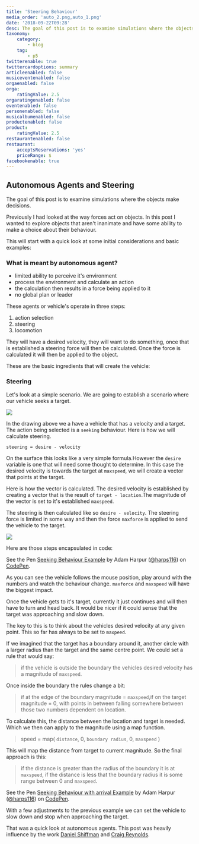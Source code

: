 ```yaml
---
title: 'Steering Behaviour'
media_order: 'auto_2.png,auto_1.png'
date: '2018-09-22T09:28'
desc: The goal of this post is to examine simulations where the objects make decisions.
taxonomy:
    category:
        - blog
    tag:
        - p5
twitterenable: true
twittercardoptions: summary
articleenabled: false
musiceventenabled: false
orgaenabled: false
orga:
    ratingValue: 2.5
orgaratingenabled: false
eventenabled: false
personenabled: false
musicalbumenabled: false
productenabled: false
product:
    ratingValue: 2.5
restaurantenabled: false
restaurant:
    acceptsReservations: 'yes'
    priceRange: $
facebookenable: true
---
```


## Autonomous Agents and Steering

The goal of this post is to examine simulations where the objects make decisions.

Previously I had looked at the way forces act on objects. In this post I wanted to explore objects that aren't inanimate and have some ability to make a choice about their behaviour.

This will start with a quick look at some initial considerations and basic examples:

### What is meant by autonomous agent?

* limited ability to perceive it's environment
* process the environment and calculate an action
* the calculation then results in a force being applied to it
* no global plan or leader

These agents or vehicle's operate in three steps:

1. action selection
1. steering
1. locomotion

They will have a desired velocity, they will want to do something, once that is established a steering force will then be calculated. Once the force is calculated it will then be applied to the object.

These are the basic ingredients that will create the vehicle:


### Steering


Let's look at a simple scenario. We are going to establish a scenario where our vehicle seeks a target.

![](auto_1.png)

In the drawing above we a have a vehicle that has a velocity and a target. The action being selected is a `seeking` behaviour. Here is how we will calculate steering.


```
steering = desire - velocity

```

On the surface this looks like a very simple formula.However the `desire` variable is one that will need some thought to determine. In this case the desired velocity is towards the target at `maxspeed`, we will create a vector that points at the target.


Here is how the vector is calculated. The desired velocity is established by creating a vector that is the result of `target - location`.The magnitude of the vector is set to it's established `maxspeed`. 

The steering is then calculated like so `desire - velocity`. The steering force is limited in some way and then the force `maxforce` is applied to send the vehicle to the target.

![](auto_2.png)

Here are those steps encapsulated in code:

<p data-height="265" data-theme-id="0" data-slug-hash="MqRKqy" data-default-tab="js,result" data-user="harps116" data-pen-title="Seeking Behaviour Example" class="codepen">See the Pen <a href="https://codepen.io/harps116/pen/MqRKqy/">Seeking Behaviour Example</a> by Adam Harpur (<a href="https://codepen.io/harps116">@harps116</a>) on <a href="https://codepen.io">CodePen</a>.</p>
<script async src="https://static.codepen.io/assets/embed/ei.js"></script>

As you can see the vehicle follows the mouse position, play around with the numbers and watch the behaviour change. `maxforce` and `maxspeed` will have the biggest impact.

Once the vehicle gets to it's target, currently it just continues and will then have to turn and head back. It would be nicer if it could sense that the target was approaching and slow down.

The key to this is to think about the vehicles desired velocity at any given point. This so far has always to be set to `maxpeed`. 

If we imagined that the target has a boundary around it, another circle with a larger radius than the target and the same centre point. We could set a rule that would say:

> if the vehicle is outside the boundary the vehicles desired velocity has a magnitude of `maxspeed`.

Once inside the boundary the rules change a bit:

> if at the edge of the boundary magnitude = `maxspeed`,if on the target magnitude = 0, with points in between falling somewhere between those two numbers dependent on location.	

To calculate this, the distance between the location and target is needed. Which we then can apply to the magnitude using a map function.

> speed = map( `distance`, 0, `boundary radius`, 0, `maxspeed` )

This will map the distance from target to current magnitude. So the final approach is this:

> if the distance is greater than the radius of the boundary it is at `maxspeed`, if the distance is less that the boundary radius it is some range between 0 and `maxspeed`.

<p data-height="265" data-theme-id="0" data-slug-hash="jvRqyV" data-default-tab="js,result" data-user="harps116" data-pen-title="Seeking Behaviour with arrival Example" class="codepen">See the Pen <a href="https://codepen.io/harps116/pen/jvRqyV/">Seeking Behaviour with arrival Example</a> by Adam Harpur (<a href="https://codepen.io/harps116">@harps116</a>) on <a href="https://codepen.io">CodePen</a>.</p>
<script async src="https://static.codepen.io/assets/embed/ei.js"></script>

With a few adjustments to the previous example we can set the vehicle to slow down and stop when approaching the target.

That was a quick look at autonomous agents. This post was heavily influence by the work [Daniel Shiffman](https://shiffman.net/) and [Craig Reynolds](http://www.red3d.com/cwr/steer/).